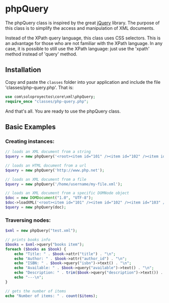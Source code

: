 phpQuery
========

The phpQuery class is inspired by the great [jQuery](http://jquery.com/) library. The purpose of this class is to simplify the access and manipulation of XML documents.

Instead of the XPath query language, this class uses CSS selectors. This is an advantage for those who are not familiar with the XPath language. In any case, it is possible to still use the XPath language: just use the 'xpath' method instead of 'query' method.

Installation
------------

Copy and paste the `classes` folder into your application and include the file 'classes/php-query.php'. That is:

```php
use com\soloproyectos\core\xml\phpQuery;
require_once "classes/php-query.php";
```

And that's all. You are ready to use the phpQuery class.

Basic Examples
--------------

### Creating instances:
```php
// loads an XML document from a string
$query = new phpQuery('<root><item id="101" /><item id="102" /><item id="103" /></root>');

// loads an HTML document from a url
$query = new phpQuery('http://www.php.net');

// loads an XML document from a file
$query = new phpQuery('/home/username/my-file.xml');

// loads an XML document from a specific DOMNode object
$doc = new DOMDocument("1.0", "UTF-8");
$doc->loadXML('<root><item id="101" /><item id="102" /><item id="103" /></root>');
$query = new phpQuery(doc);
```

### Traversing nodes:
```php
$xml = new phpQuery("test.xml");

// prints books info
$books = $xml->query("books item");
foreach ($books as $book) {
    echo "Title: " . $book->attr("title") . "\n";
    echo "Author: " . $book->attr("author_id") . "\n";
    echo "ISBN: " . $book->query("isbn")->text() . "\n";
    echo "Available: " . $book->query("available")->text() . "\n";
    echo "Description: " . trim($book->query("description")->text()) . "\n";
    echo "---\n";
}

// gets the number of items
echo "Number of items: " . count($items);
```
